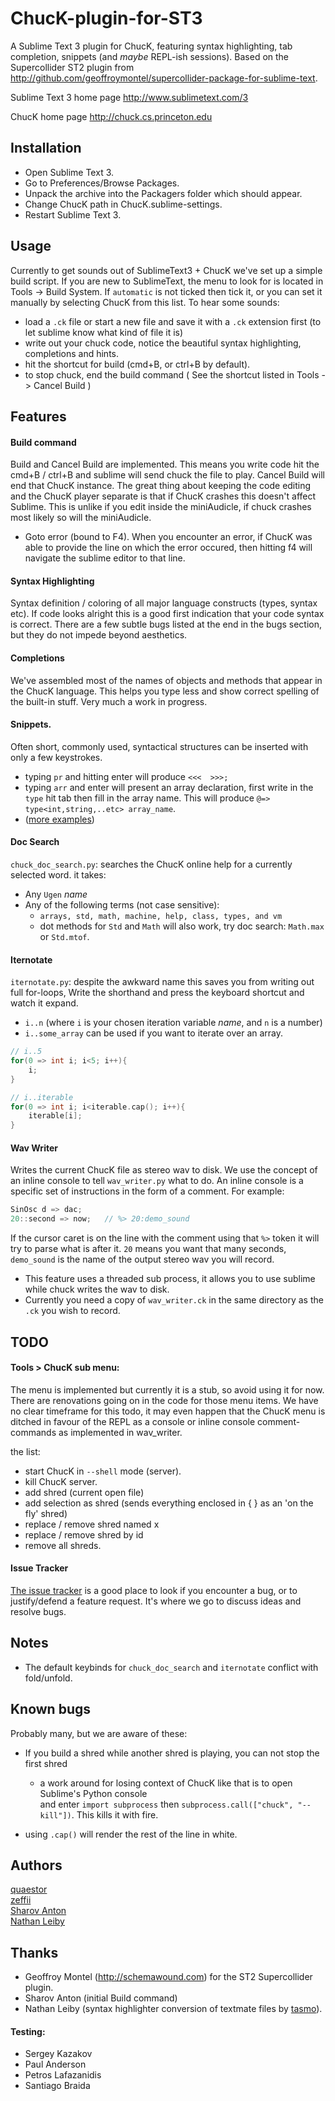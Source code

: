 ChucK-plugin-for-ST3
====================

A Sublime Text 3 plugin for ChucK, featuring syntax highlighting, tab completion, snippets (and *maybe* REPL-ish sessions). Based on the Supercollider ST2 plugin from http://github.com/geoffroymontel/supercollider-package-for-sublime-text.

Sublime Text 3 home page
http://www.sublimetext.com/3

ChucK home page
http://chuck.cs.princeton.edu

## Installation  

 - Open Sublime Text 3.
 - Go to Preferences/Browse Packages.
 - Unpack the archive into the Packagers folder which should appear.
 - Change ChucK path in ChucK.sublime-settings.
 - Restart Sublime Text 3.

## Usage  

Currently to get sounds out of SublimeText3 + ChucK we've set up a simple build script. 
If you are new to SublimeText, the menu to look for is located in Tools -> Build System. 
If `automatic` is not ticked then tick it, or you can set it manually by selecting ChucK from this list. To hear some sounds:  

- load a `.ck` file or start a new file and save it with a `.ck` extension first (to let sublime know what kind of file it is)
- write out your chuck code, notice the beautiful syntax highlighting, completions and hints.
- hit the shortcut for build (cmd+B, or ctrl+B by default). 
- to stop chuck, end the build command ( See the shortcut listed in Tools -> Cancel Build )  


## Features

#### Build command  
Build and Cancel Build are implemented. This means you write code hit the cmd+B / ctrl+B and sublime will send
chuck the file to play. Cancel Build will end that ChucK instance. The great thing about keeping the code editing
and the ChucK player separate is that if ChucK crashes this doesn't affect Sublime. This is unlike if you edit 
inside the miniAudicle, if chuck crashes most likely so will the miniAudicle.

- Goto error (bound to F4). When you encounter an error, if ChucK was able to provide the line 
 on which the error occured, then hitting f4 will navigate the sublime editor to that line.

#### Syntax Highlighting  
Syntax definition / coloring of all major language constructs (types, syntax etc). If code looks alright
this is a good first indication that your code syntax is correct. There are a few subtle bugs listed at 
the end in the bugs section, but they do not impede beyond aesthetics.

#### Completions  
We've assembled most of the names of objects and methods that appear in the ChucK language. 
This helps you type less and show correct spelling of the built-in stuff. Very much a work in progress.

#### Snippets.  
Often short, commonly used, syntactical structures can be inserted with only a few keystrokes.  

- typing `pr` and hitting enter will produce `<<<  >>>; ` 
- typing `arr` and enter will present an array declaration, first write in the `type` hit tab then fill in the 
array name. This will produce `@=> type<int,string,..etc> array_name`.  
- ([more examples](https://github.com/tildebyte/ChucK-plugin-for-ST3/tree/master/snippets))
 
#### Doc Search
`chuck_doc_search.py`: searches the ChucK online help for a currently selected word. it takes:
 - Any `Ugen` _name_
 - Any of the following terms (not case sensitive):
   - `arrays, std, math, machine, help, class, types, and vm`  
   - dot methods for `Std` and `Math` will also work, try doc search: `Math.max` or `Std.mtof`.

#### Iternotate  
`iternotate.py`: despite the awkward name this saves you from writing out full for-loops, Write the shorthand and
press the keyboard shortcut and watch it expand.  

- `i..n` (where `i` is your chosen iteration variable _name_, and `n` is a number)  
- `i..some_array` can be used if you want to iterate over an array. 


```c
// i..5
for(0 => int i; i<5; i++){
    i;
}

// i..iterable
for(0 => int i; i<iterable.cap(); i++){
    iterable[i];
}
```

#### Wav Writer  
Writes the current ChucK file as stereo wav to disk. We use the concept of an inline console to tell `wav_writer.py` 
what to do. An inline console is a specific set of instructions in the form of a comment. For example: 

```c
SinOsc d => dac;  
20::second => now;   // %> 20:demo_sound
```

If the cursor caret is on the line with the comment using that `%>` token it will try to parse what 
is after it. `20` means you want that many seconds, `demo_sound` is the name of the output stereo wav 
you will record.  
- This feature uses a threaded sub process, it allows you to use sublime while chuck writes
the wav to disk.
- Currently you need a copy of `wav_writer.ck` in the same directory as the `.ck` you wish to record.

## TODO  

#### Tools > ChucK sub menu:  
The menu is implemented but currently it is a stub, so avoid using it for now. There are 
renovations going on in the code for those menu items. We have no clear timeframe for this todo, it may even 
happen that the ChucK menu is ditched in favour of the REPL as a console or inline console 
comment-commands as implemented in wav_writer.

the list:  

  - start ChucK in `--shell` mode (server).
  - kill ChucK server.
  - add shred (current open file)
  - add selection as shred (sends everything enclosed in { } as an 'on the fly' shred)
  - replace / remove shred named x
  - replace / remove shred by id
  - remove all shreds.

#### Issue Tracker  
[The issue tracker](https://github.com/tildebyte/ChucK-plugin-for-ST3/issues?state=open) is a good place to look
 if you encounter a bug, or to justify/defend a feature request. It's where we go to discuss ideas and resolve bugs.


## Notes
- The default keybinds for `chuck_doc_search` and `iternotate` conflict with fold/unfold.

## Known bugs
Probably many, but we are aware of these:
- If you build a shred while another shred is playing, you can not stop the first shred  
    - a work around for losing context of ChucK like that is to open Sublime's Python console   
    and enter `import subprocess` then `subprocess.call(["chuck", "--kill"])`. This kills it with fire.

- using `.cap()` will render the rest of the line in white. 


## Authors
[quaestor](http://github.com/tildebyte)  
[zeffii](http://www.coursera.org/user/i/daff1a17ed112d8df2602bc10fa57a3b)  
[Sharov Anton](http://www.coursera.org/user/i/6591636f6ce50babb61bb547c721fac4)  
[Nathan Leiby](http://github.com/nathanleiby)  

## Thanks

- Geoffroy Montel (http://schemawound.com) for the ST2 Supercollider plugin.
- Sharov Anton (initial Build command)
- Nathan Leiby (syntax highlighter conversion of textmate files by [tasmo](http://tasmo.github.com/ChucK.tmbundle)).


#### Testing:

- Sergey Kazakov
- Paul Anderson
- Petros Lafazanidis
- Santiago Braida
